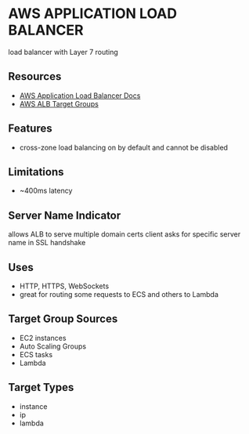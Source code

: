 # AWS APPLICATION LOAD BALANCER
load balancer with Layer 7 routing

## Resources
- [AWS Application Load Balancer Docs](https://docs.aws.amazon.com/elasticloadbalancing/latest/application/introduction.html)
- [AWS ALB Target Groups](https://docs.aws.amazon.com/elasticloadbalancing/latest/application/load-balancer-target-groups.html)

## Features
- cross-zone load balancing on by default and cannot be disabled

## Limitations
- ~400ms latency

## Server Name Indicator
allows ALB to serve multiple domain certs
client asks for specific server name in SSL handshake

## Uses
- HTTP, HTTPS, WebSockets
- great for routing some requests to ECS and others to Lambda

## Target Group Sources
- EC2 instances
- Auto Scaling Groups
- ECS tasks
- Lambda

## Target Types
- instance
- ip
- lambda
